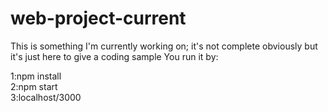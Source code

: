 # web-project-current
This is something I'm currently working on; it's not complete obviously but it's just here to give a coding sample
You run it by:<br>

1:npm install<br>
2:npm start<br>
3:localhost/3000<br>

